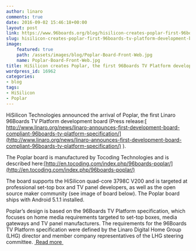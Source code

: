 ```yaml
---
author: linaro
comments: true
date: 2016-09-02 15:46:18+00:00
layout: post
link: https://www.96boards.org/blog/hisilicon-creates-poplar-first-96boards-tv-platform-development-board/
slug: hisilicon-creates-poplar-first-96boards-tv-platform-development-board
image:
    featured: true
    path: /assets/images/blog/Poplar-Board-Front-Web.jpg
    name: Poplar-Board-Front-Web.jpg
title: HiSilicon creates Poplar, the first 96Boards TV Platform development board
wordpress_id: 16962
categories:
- blog
tags:
- HiSilicon
- Poplar
---
```



HiSilicon Technologies announced the arrival of Poplar, the first Linaro 96Boards TV Platform development board (Press release:[ http://www.linaro.org/news/linaro-announces-first-development-board-compliant-96boards-tv-platform-specification/](http://www.linaro.org/news/linaro-announces-first-development-board-compliant-96boards-tv-platform-specification/) ).

The Poplar board is manufactured by Tocoding Technologies and is described here:[http://en.tocoding.com/index.php/96boards-poplar/](http://en.tocoding.com/index.php/96boards-poplar/)

The board supports the HiSilicon quad-core 3798C V200 and is targeted at professional set-top box and TV panel developers, as well as the open source maker community (see image of board below). The Poplar board ships with Android 5.1.1 installed.

Poplar’s design is based on the 96Boards TV Platform specification, which focuses on home media requirements targeted to set-top boxes, media gateways and TV panel manufacturers. The requirements for the 96Boards TV Platform specification were defined by the Linaro Digital Home Group (LHG) director and member company representatives of the LHG steering committee. [ Read more ](http://www.linaro.org/blog/hisilicon-creates-poplar-the-first-96boards-tv-platform-development-board/)
